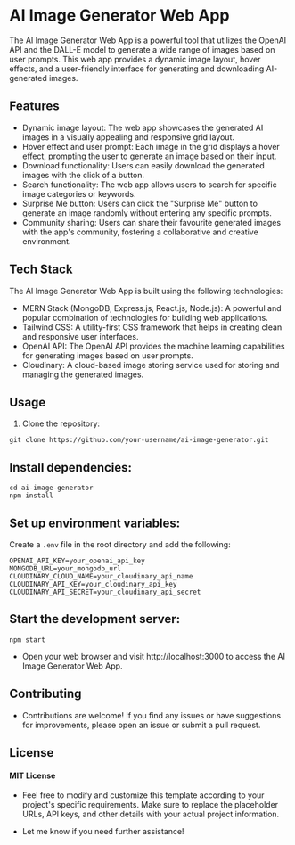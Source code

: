 #  AI Image Generator Web App

The AI Image Generator Web App is a powerful tool that utilizes the OpenAI API and the DALL-E model to generate a wide range of images based on user prompts. This web app provides a dynamic image layout, hover effects, and a user-friendly interface for generating and downloading AI-generated images.

## Features

- Dynamic image layout: The web app showcases the generated AI images in a visually appealing    and responsive grid layout.
- Hover effect and user prompt: Each image in the grid displays a hover effect, prompting the user to generate an image based on their input.
- Download functionality: Users can easily download the generated images with the click of a button.
- Search functionality: The web app allows users to search for specific image categories or keywords.
- Surprise Me button: Users can click the "Surprise Me" button to generate an image randomly without entering any specific prompts.
- Community sharing: Users can share their favourite generated images with the app's community, fostering a collaborative and creative environment.

## Tech Stack

The AI Image Generator Web App is built using the following technologies:

- MERN Stack (MongoDB, Express.js, React.js, Node.js): A powerful and popular combination of technologies for building web applications.
- Tailwind CSS: A utility-first CSS framework that helps in creating clean and responsive user interfaces.
- OpenAI API: The OpenAI API provides the machine learning capabilities for generating images based on user prompts.
- Cloudinary: A cloud-based image storing service used for storing and managing the generated images.

## Usage

1. Clone the repository:

```
git clone https://github.com/your-username/ai-image-generator.git
```

## Install dependencies:

```
cd ai-image-generator
npm install
```

## Set up environment variables:

Create a `.env` file in the root directory and add the following:

```
OPENAI_API_KEY=your_openai_api_key
MONGODB_URL=your_mongodb_url
CLOUDINARY_CLOUD_NAME=your_cloudinary_api_name
CLOUDINARY_API_KEY=your_cloudinary_api_key
CLOUDINARY_API_SECRET=your_cloudinary_api_secret
```
## Start the development server:
```
npm start
```
- Open your web browser and visit http://localhost:3000 to access the AI Image Generator Web App.
 
## Contributing

* Contributions are welcome! If you find any issues or have suggestions for improvements, please open an issue or submit a pull request.

## License 

#### MIT License

- Feel free to modify and customize this template according to your project's specific requirements. Make sure to replace the placeholder URLs, API keys, and other details with your actual project information.

- Let me know if you need further assistance!



 